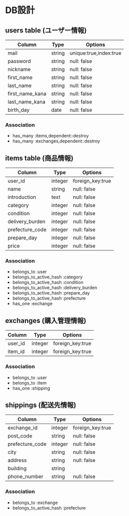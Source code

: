 # DB設計

## users table (ユーザー情報)

|     Column      |  Type  |   Options             |
|-----------------|--------|-----------------------|
| mail            | string | unique:true,index:true|
| password        | string | null: false           |
| nickname        | string | null: false           |
| first_name      | string | null: false           |
| last_name       | string | null: false           |
| first_name_kana | string | null: false           |
| last_name_kana  | string | null: false           |
| birth_day       | date   | null: false           |

### Association

- has_many :items,dependent::destroy
- has_many :exchanges,dependent::destroy


## items table (商品情報)

|    Column        | Type      | Options                      |
|------------------|-----------|------------------------------|
| user_id          | integer   | foreign_key:true             |
| name             | string    | null: false                  |
| introduction     | text      | null: false                  |
| category         | integer   | null: false                  |
| condition        | integer   | null: false                  |
| delivery_burden  | integer   | null: false                  |
| prefecture_code  | integer   | null: false                  |
| prepare_day      | integer   | null: false                  |
| price            | integer   | null: false                  |

### Association

- belongs_to :user
- belongs_to_active_hash :category
- belongs_to_active_hash :condition
- belongs_to_active_hash :delivery_burden
- belongs_to_active_hash :prepare_day
- belongs_to_active_hash :prefecture
- has_one :exchange

## exchanges (購入管理情報)

|    Column        | Type      | Options                      |
|------------------|-----------|------------------------------|
| user_id          | integer   | foreign_key:true             |
| item_id          | integer   | foreign_key:true             |


### Association

- belongs_to :user
- belongs_to :item
- has_one :shipping

## shippings (配送先情報)

|    Column        | Type      | Options                      |
|------------------|-----------|------------------------------|
| exchange_id      | integer   | foreign_key:true             |
| post_code        | string    | null: false                  |
| prefecture_code  | integer   | null: false                  |
| city             | string    | null: false                  | 
| address          | string    | null: false                  |
| building         | string    |                              |
| phone_number     | string    | null: false                  |
### Association 

- belongs_to :exchange
- belongs_to_active_hash :prefecture